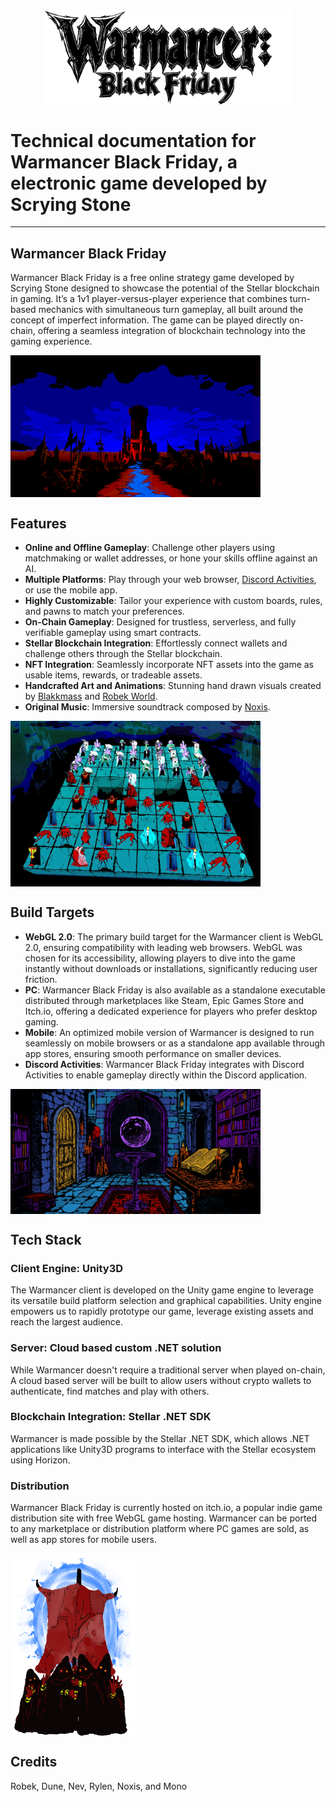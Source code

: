 <div style="display: flex; justify-content: space-around">
  <img src="./assets/warmancer-black-01.png" alt="Warmancer Black Friday logo" style="width: 400px;"/>
</div>

# Technical documentation for Warmancer Black Friday, a electronic game developed by Scrying Stone
---
## Warmancer Black Friday
Warmancer Black Friday is a free online strategy game developed by Scrying Stone designed to showcase the potential of the Stellar blockchain in gaming. It’s a 1v1 player-versus-player experience that combines turn-based mechanics with simultaneous turn gameplay, all built around the concept of imperfect information. The game can be played directly on-chain, offering a seamless integration of blockchain technology into the gaming experience.

<div style="display: flex; justify-content: flex-start;">
  <img src="./assets/start.png" alt="Red Effigy" style="width: 400px;"/>
</div>

## Features
- **Online and Offline Gameplay**: Challenge other players using matchmaking or wallet addresses, or hone your skills offline against an AI.
- **Multiple Platforms**: Play through your web browser, [Discord Activities](https://discord.com/developers/docs/activities/overview), or use the mobile app.
- **Highly Customizable**: Tailor your experience with custom boards, rules, and pawns to match your preferences.
- **On-Chain Gameplay**: Designed for trustless, serverless, and fully verifiable gameplay using smart contracts.
- **Stellar Blockchain Integration**: Effortlessly connect wallets and challenge others through the Stellar blockchain.
- **NFT Integration**: Seamlessly incorporate NFT assets into the game as usable items, rewards, or tradeable assets.
- **Handcrafted Art and Animations**: Stunning hand drawn visuals created by [Blakkmass](https://x.com/blakkmassart) and [Robek World](https://x.com/robek_world).
- **Original Music**: Immersive soundtrack composed by [Noxis](https://x.com/aegiuscreator).

<div style="display: flex; justify-content: flex-start;">
  <img src="./assets/gameplay.jpg" alt="gameplay screenshot" style="width: 400px;"/>
</div>


## Build Targets

- **WebGL 2.0**: The primary build target for the Warmancer client is WebGL 2.0, ensuring compatibility with leading web browsers. WebGL was chosen for its accessibility, allowing players to dive into the game instantly without downloads or installations, significantly reducing user friction.
- **PC**: Warmancer Black Friday is also available as a standalone executable distributed through marketplaces like Steam, Epic Games Store and Itch.io, offering a dedicated experience for players who prefer desktop gaming.
- **Mobile**: An optimized mobile version of Warmancer is designed to run seamlessly on mobile browsers or as a standalone app available through app stores, ensuring smooth performance on smaller devices.
- **Discord Activities**: Warmancer Black Friday integrates with Discord Activities to enable gameplay directly within the Discord application.

<div style="display: flex; justify-content: flex-start;">
  <img src="./assets/room.jpg" alt="Wizard Room" style="width: 400px;"/>
</div>


## Tech Stack
### Client Engine: Unity3D
The Warmancer client is developed on the Unity game engine to leverage its versatile build platform selection and graphical capabilities. Unity engine empowers us to rapidly prototype our game, leverage existing assets and reach the largest audience.
### Server: Cloud based custom .NET solution
While Warmancer doesn't require a traditional server when played on-chain, A cloud based server will be built to allow users without crypto wallets to authenticate, find matches and play with others.
### Blockchain Integration: Stellar .NET SDK
Warmancer is made possible by the Stellar .NET SDK, which allows .NET applications like Unity3D programs to interface with the Stellar ecosystem using Horizon.

### Distribution
Warmancer Black Friday is currently hosted on itch.io, a popular indie game distribution site with free WebGL game hosting. Warmancer can be ported to any marketplace or distribution platform where PC games are sold, as well as app stores for mobile users. 


<div style="display: flex; justify-content: flex-start;">
  <img src="./assets/pawns/effigy red.png" alt="Red Effigy" style="width: 200px;"/>
</div>


## Credits

Robek, Dune, Nev, Rylen, Noxis, and Mono




